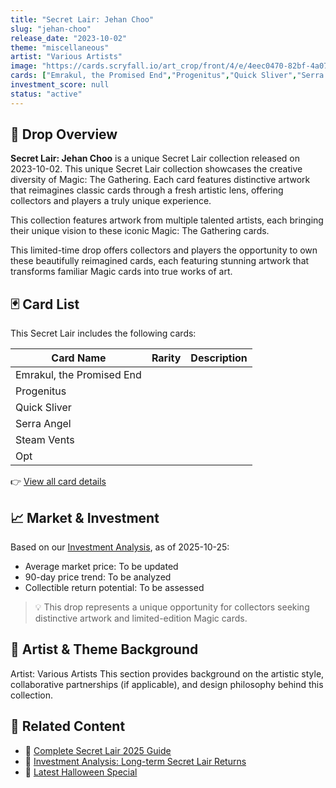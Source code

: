 ```yaml
---
title: "Secret Lair: Jehan Choo"
slug: "jehan-choo"
release_date: "2023-10-02"
theme: "miscellaneous"
artist: "Various Artists"
image: "https://cards.scryfall.io/art_crop/front/4/e/4eec0470-82bf-4a07-a7d9-e5d40a518041.jpg?1694819158"
cards: ["Emrakul, the Promised End","Progenitus","Quick Sliver","Serra Angel","Steam Vents","Opt"]
investment_score: null
status: "active"
---
```


## 💠 Drop Overview
**Secret Lair: Jehan Choo** is a unique Secret Lair collection released on 2023-10-02. This unique Secret Lair collection showcases the creative diversity of Magic: The Gathering. Each card features distinctive artwork that reimagines classic cards through a fresh artistic lens, offering collectors and players a truly unique experience.

This collection features artwork from multiple talented artists, each bringing their unique vision to these iconic Magic: The Gathering cards.

This limited-time drop offers collectors and players the opportunity to own these beautifully reimagined cards, each featuring stunning artwork that transforms familiar Magic cards into true works of art.

## 🃏 Card List
This Secret Lair includes the following cards:

| Card Name | Rarity | Description |
|-----------|---------|-------------|
| Emrakul, the Promised End |  |  |
| Progenitus |  |  |
| Quick Sliver |  |  |
| Serra Angel |  |  |
| Steam Vents |  |  |
| Opt |  |  |

👉 [View all card details](/cards?drop=jehan-choo)

## 📈 Market & Investment
Based on our [Investment Analysis](/investment/jehan-choo), as of 2025-10-25:
- Average market price: To be updated
- 90-day price trend: To be analyzed
- Collectible return potential: To be assessed

> 💡 This drop represents a unique opportunity for collectors seeking distinctive artwork and limited-edition Magic cards.

## 🎨 Artist & Theme Background
Artist: Various Artists
This section provides background on the artistic style, collaborative partnerships (if applicable), and design philosophy behind this collection.

## 🔗 Related Content
- 📰 [Complete Secret Lair 2025 Guide](/news/secret-lair-2025-complete-guide)
- 💼 [Investment Analysis: Long-term Secret Lair Returns](/investment)
- 🎃 [Latest Halloween Special](/drops/secret-scare-superdrop-2025)